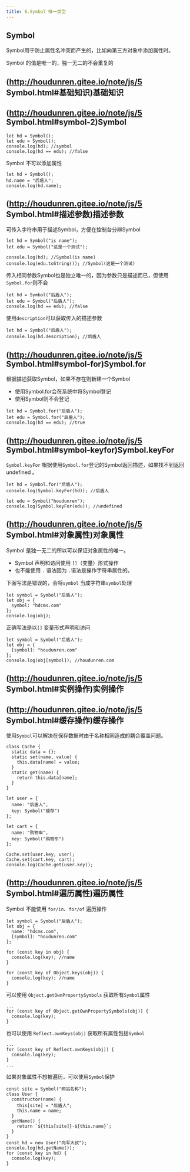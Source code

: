 ```yaml
---
title: 6.Symbol 唯一类型
---
```


## Symbol

Symbol用于防止属性名冲突而产生的，比如向第三方对象中添加属性时。

Symbol 的值是唯一的，独一无二的不会重复的

##  (http://houdunren.gitee.io/note/js/5 Symbol.html#基础知识)基础知识

##  (http://houdunren.gitee.io/note/js/5 Symbol.html#symbol-2)Symbol

```text
let hd = Symbol();
let edu = Symbol();
console.log(hd); //symbol
console.log(hd == edu); //false
```

Symbol 不可以添加属性

```text
let hd = Symbol();
hd.name = "后盾人";
console.log(hd.name);
```

##  (http://houdunren.gitee.io/note/js/5 Symbol.html#描述参数)描述参数

可传入字符串用于描述Symbol，方便在控制台分辨Symbol

```text
let hd = Symbol("is name");
let edu = Symbol("这是一个测试");

console.log(hd); //Symbol(is name)
console.log(edu.toString()); //Symbol(这是一个测试)
```

传入相同参数Symbol也是独立唯一的，因为参数只是描述而已，但使用 `Symbol.for`则不会

```text
let hd = Symbol("后盾人");
let edu = Symbol("后盾人");
console.log(hd == edu); //false
```

使用`description`可以获取传入的描述参数

```text
let hd = Symbol("后盾人");
console.log(hd.description); //后盾人
```

##  (http://houdunren.gitee.io/note/js/5 Symbol.html#symbol-for)Symbol.for

根据描述获取Symbol，如果不存在则新建一个Symbol

- 使用Symbol.for会在系统中将Symbol登记
- 使用Symbol则不会登记

```text
let hd = Symbol.for("后盾人");
let edu = Symbol.for("后盾人");
console.log(hd == edu); //true
```

##  (http://houdunren.gitee.io/note/js/5 Symbol.html#symbol-keyfor)Symbol.keyFor

`Symbol.keyFor` 根据使用`Symbol.for`登记的Symbol返回描述，如果找不到返回undefined 。

```text
let hd = Symbol.for("后盾人");
console.log(Symbol.keyFor(hd)); //后盾人

let edu = Symbol("houdunren");
console.log(Symbol.keyFor(edu)); //undefined
```

##  (http://houdunren.gitee.io/note/js/5 Symbol.html#对象属性)对象属性

Symbol 是独一无二的所以可以保证对象属性的唯一。

- Symbol 声明和访问使用 `[]`（变量）形式操作
- 也不能使用 `.` 语法因为 `.`语法是操作字符串属性的。

下面写法是错误的，会将`symbol` 当成字符串`symbol`处理

```text
let symbol = Symbol("后盾人");
let obj = {
  symbol: "hdcms.com"
};
console.log(obj);
```

正确写法是以`[]` 变量形式声明和访问

```text
let symbol = Symbol("后盾人");
let obj = {
  [symbol]: "houdunren.com"
};
console.log(obj[symbol]); //houdunren.com
```

##  (http://houdunren.gitee.io/note/js/5 Symbol.html#实例操作)实例操作

##  (http://houdunren.gitee.io/note/js/5 Symbol.html#缓存操作)缓存操作

使用`Symbol`可以解决在保存数据时由于名称相同造成的耦合覆盖问题。

```text
class Cache {
  static data = {};
  static set(name, value) {
    this.data[name] = value;
  }
  static get(name) {
    return this.data[name];
  }
}

let user = {
  name: "后盾人",
  key: Symbol("缓存")
};

let cart = {
  name: "购物车",
  key: Symbol("购物车")
};

Cache.set(user.key, user);
Cache.set(cart.key, cart);
console.log(Cache.get(user.key));
```

##  (http://houdunren.gitee.io/note/js/5 Symbol.html#遍历属性)遍历属性

Symbol 不能使用 `for/in`、`for/of` 遍历操作

```text
let symbol = Symbol("后盾人");
let obj = {
  name: "hdcms.com",
  [symbol]: "houdunren.com"
};

for (const key in obj) {
  console.log(key); //name
}

for (const key of Object.keys(obj)) {
  console.log(key); //name
}
```

可以使用 `Object.getOwnPropertySymbols` 获取所有`Symbol`属性

```text
...
for (const key of Object.getOwnPropertySymbols(obj)) {
  console.log(key);
}
```

也可以使用 `Reflect.ownKeys(obj)` 获取所有属性包括`Symbol`

```text
...
for (const key of Reflect.ownKeys(obj)) {
  console.log(key);
}
...
```

如果对象属性不想被遍历，可以使用`Symbol`保护

```text
const site = Symbol("网站名称");
class User {
  constructor(name) {
    this[site] = "后盾人";
    this.name = name;
  }
  getName() {
    return `${this[site]}-${this.name}`;
  }
}
const hd = new User("向军大叔");
console.log(hd.getName());
for (const key in hd) {
  console.log(key);
}
```